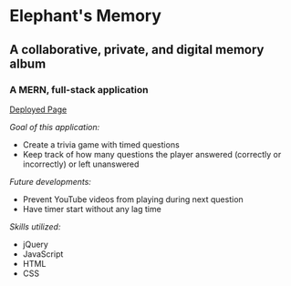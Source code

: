 # Elephant's Memory
## A collaborative, private, and digital memory album
### A MERN, full-stack application

[Deployed Page](https://elephantsmemory.herokuapp.com/)

*Goal of this application:*
- Create a trivia game with timed questions
- Keep track of how many questions the player answered (correctly or incorrectly) or left unanswered

*Future developments:*
- Prevent YouTube videos from playing during next question
- Have timer start without any lag time

*Skills utilized:*
- jQuery 
- JavaScript
- HTML
- CSS